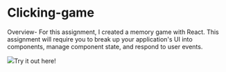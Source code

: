 # Clicking-game

Overview-
For this assignment, I created a memory game with React. This assignment will require you to break up your application's UI into components, manage component state, and respond to user events.

<img src="https://click-game-react-19.herokuapp.com/">Try it out here!